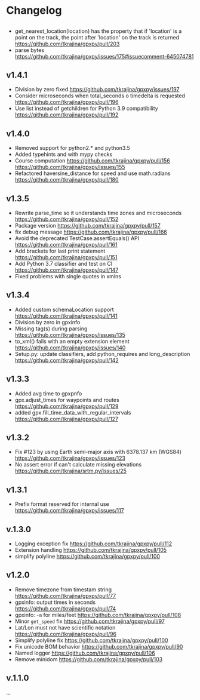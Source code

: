 # Changelog

##

* get_nearest_location(location) has the property that if 'location' is a point on the track, the point after 'location' on the track is returned <https://github.com/tkrajina/gpxpy/pull/203>
* parse bytes <https://github.com/tkrajina/gpxpy/issues/175#issuecomment-645074781>

## v1.4.1

* Division by zero fixed <https://github.com/tkrajina/gpxpy/issues/197>
* Consider microseconds when total_seconds o timedelta is requested <https://github.com/tkrajina/gpxpy/pull/196>
* Use list instead of getchildren for Python 3.9 compatibility <https://github.com/tkrajina/gpxpy/pull/192>

## v1.4.0

* Removed support for python2.* and python3.5
* Added typehints and with mypy checks
* Course computation <https://github.com/tkrajina/gpxpy/pull/156> <https://github.com/tkrajina/gpxpy/issues/155>
* Refactored haversine_distance for speed and use math.radians <https://github.com/tkrajina/gpxpy/pull/180>

## v1.3.5

* Rewrite parse_time so it understands time zones and microseconds <https://github.com/tkrajina/gpxpy/pull/152>
* Package version <https://github.com/tkrajina/gpxpy/pull/157>
* fix debug message <https://github.com/tkrajina/gpxpy/pull/166>
* Avoid the deprecated TestCase.assertEquals() API <https://github.com/tkrajina/gpxpy/pull/161>
* Add brackets for last print statement <https://github.com/tkrajina/gpxpy/pull/151>
* Add Python 3.7 classifier and test on CI <https://github.com/tkrajina/gpxpy/pull/147>
* Fixed problems with single quotes in xmlns

## v1.3.4

* Added custom schemaLocation support <https://github.com/tkrajina/gpxpy/pull/141>
* Division by zero in gpxinfo
* Missing tag(s) during parsing <https://github.com/tkrajina/gpxpy/issues/135>
* to_xml() fails with an empty extension element <https://github.com/tkrajina/gpxpy/issues/140>
* Setup.py: update classifiers, add python_requires and long_description <https://github.com/tkrajina/gpxpy/pull/142>

## v1.3.3

* Added avg time to gpxpnfo
* gpx.adjust_times for waypoints and routes <https://github.com/tkrajina/gpxpy/pull/129>
* added gpx.fill_time_data_with_regular_intervals <https://github.com/tkrajina/gpxpy/pull/127>

## v1.3.2

* Fix #123 by using Earth semi-major axis with 6378.137 km (WGS84) <https://github.com/tkrajina/gpxpy/issues/123>
* No assert error if can't calculate missing elevations <https://github.com/tkrajina/srtm.py/issues/25>

## v1.3.1

* Prefix format reserved for internal use <https://github.com/tkrajina/gpxpy/issues/117>

## v.1.3.0

* Logging exception fix <https://github.com/tkrajina/gpxpy/pull/112>
* Extension handling <https://github.com/tkrajina/gpxpy/pull/105>
* simplify polyline <https://github.com/tkrajina/gpxpy/pull/100>

## v1.2.0

* Remove timezone from timestam string <https://github.com/tkrajina/gpxpy/pull/77>
* gpxinfo: output times in seconds <https://github.com/tkrajina/gpxpy/pull/74>
* gpxinfo: `-m` for miles/feet <https://github.com/tkrajina/gpxpy/pull/108>
* Minor `get_speed` fix <https://github.com/tkrajina/gpxpy/pull/97>
* Lat/Lon must not have scientific notation <https://github.com/tkrajina/gpxpy/pull/96>
* Simplify polyline fix <https://github.com/tkrajina/gpxpy/pull/100>
* Fix unicode BOM behavior <https://github.com/tkrajina/gpxpy/pull/90>
* Named logger <https://github.com/tkrajina/gpxpy/pull/106>
* Remove minidom <https://github.com/tkrajina/gpxpy/pull/103>

## v.1.1.0

...
